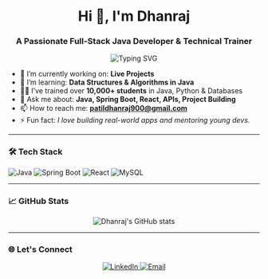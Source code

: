 <h1 align="center">Hi 👋, I'm Dhanraj</h1>
<h3 align="center">A Passionate Full-Stack Java Developer & Technical Trainer</h3>

<p align="center">
  <img src="https://readme-typing-svg.herokuapp.com?font=Fira+Code&size=22&pause=1000&center=true&vCenter=true&width=435&lines=Java+Developer;Spring+Boot+%7C+React+%7C+MySQL;Technical+Trainer+%7C+Mentor+%F0%9F%91%8D" alt="Typing SVG" />
</p>

- 🔭 I’m currently working on: **Live Projects**
- 🌱 I’m learning: **Data Structures & Algorithms in Java**
- 👨‍🏫 I’ve trained over **10,000+ students** in Java, Python & Databases
- 💬 Ask me about: **Java, Spring Boot, React, APIs, Project Building**
- 📫 How to reach me: **patildhanraj900@gmail.com**
- ⚡ Fun fact: *I love building real-world apps and mentoring young devs.*

---

### 🛠️ Tech Stack

![Java](https://img.shields.io/badge/Java-ED8B00?style=for-the-badge&logo=java&logoColor=white)
![Spring Boot](https://img.shields.io/badge/SpringBoot-6DB33F?style=for-the-badge&logo=springboot&logoColor=white)
![React](https://img.shields.io/badge/React-20232A?style=for-the-badge&logo=react&logoColor=61DAFB)
![MySQL](https://img.shields.io/badge/MySQL-00758F?style=for-the-badge&logo=mysql&logoColor=white)

---

### 📈 GitHub Stats

<p align="center">
  <img src="https://github-readme-stats.vercel.app/api?username=dhanraj-dev&show_icons=true&theme=radical" alt="Dhanraj's GitHub stats" />
</p>

---

### 🌐 Let's Connect

<p align="center">
  <a href="https://www.linkedin.com/in/dhanrajpatil99" target="_blank">
    <img alt="LinkedIn" src="https://img.shields.io/badge/LinkedIn-0077B5?style=for-the-badge&logo=linkedin&logoColor=white" />
  </a>
  <a href="mailto:patildhanraj900@gmail.com">
    <img alt="Email" src="https://img.shields.io/badge/Email-D14836?style=for-the-badge&logo=gmail&logoColor=white" />
  </a>
</p>
